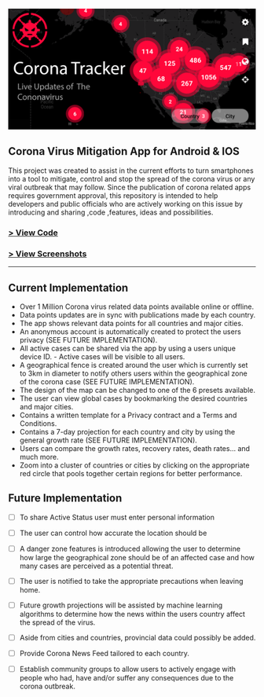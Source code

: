 ![Banner](/assets/banner.png)

## Corona Virus Mitigation App for Android & IOS

This project was created to assist in the current efforts to turn smartphones into a tool to mitigate, control and stop the spread of the corona virus or any viral outbreak that may follow.
Since the publication of corona related apps requires government approval, this repository is intended to help developers and public officials who are actively working on this issue by introducing and sharing ,code ,features, ideas and possibilities. 

### [> View Code ](AppCode)
### [> View Screenshots](screenshots)
<hr />

## Current Implementation 

- Over 1 Million Corona virus related data points available online or offline. 
- Data points updates are in sync with publications made by each country.
- The app shows relevant data points for all countries and major cities. 
- An anonymous account is automatically created to protect the users privacy (SEE FUTURE IMPLEMENTATION).
- All active cases can be shared via the app by using a users unique device ID. - Active cases will be visible to all users.
- A geographical fence is created around the user which is currently set to 3km in diameter to notify others users within the geographical zone of the corona case (SEE FUTURE IMPLEMENTATION).
- The design of the map can be changed to one of the 6 presets available.
- The user can view global cases by bookmarking the desired countries and major cities. 
- Contains a written template for a Privacy contract and a Terms and Conditions.
- Contains a 7-day projection for each country and city by using the general growth rate (SEE FUTURE IMPLEMENTATION).
- Users can compare the growth rates, recovery rates, death rates... and much more.
- Zoom into a cluster of countries or cities by clicking on the appropriate red circle that pools together certain regions for better performance.  


## Future Implementation
- [ ] To share Active Status user must enter personal information 
- [ ] The user can control how accurate the location should be 
- [ ] A danger zone features is introduced allowing the user to determine how large the geographical zone should be of an affected case and how many cases are perceived as a potential threat.
- [ ] The user is notified to take the appropriate precautions when leaving home.
- [ ] Future growth projections will be assisted by machine learning algorithms to determine how the news within the users country affect the spread of the virus.
- [ ] Aside from cities and countries, provincial data could possibly be added.
- [ ] Provide Corona News Feed tailored to each country.
- [ ] Establish community groups to allow users to actively engage with people who had, have and/or suffer any consequences due to the corona outbreak. 


